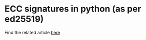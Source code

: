 # ECC signatures in python (as per ed25519)
Find the related article [here](https://medium.com/casperblockchain/elliptic-curve-digital-signatures-1-4a5874c8d372)
